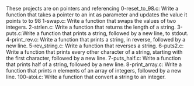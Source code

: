 These projects are on pointers and referencing
0-reset_to_98.c: Write a function that takes a pointer to an int as parameter
and updates the value it points to to 98
1-swap.c: Write a function that swaps the values of two integers.
2-strlen.c: Write a function that returns the length of a string.
3-puts.c:Write a function that prints a string, followed by a new line, to
stdout.
4-print_rev.c: Write a function that prints a string, in reverse, followed
by a new line.
5-rev_string.c: Write a function that reverses a string.
6-puts2.c: Write a function that prints every other character of a string,
starting with the first character, followed by a new line.
7-puts_half.c: Write a function that prints half of a string, followed
by a new line.
8-print_array.c: Write a function that prints n elements of an array of
integers, followed by a new line.
100-atoi.c: Write a function that convert a string to an integer.